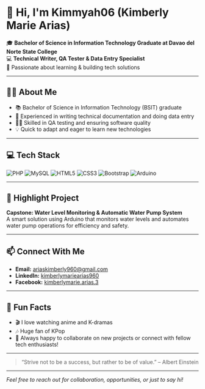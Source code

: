 # 👋 Hi, I'm Kimmyah06 (Kimberly Marie Arias)

🎓 **Bachelor of Science in Information Technology Graduate at Davao del Norte State College**  
💻 **Technical Writer, QA Tester & Data Entry Specialist**  
🌱 Passionate about learning & building tech solutions

---

## 👩‍💻 About Me

- 📚 Bachelor of Science in Information Technology (BSIT) graduate
- 📝 Experienced in writing technical documentation and doing data entry
- 🧑‍💻 Skilled in QA testing and ensuring software quality
- 💡 Quick to adapt and eager to learn new technologies

---

## 💻 Tech Stack

![PHP](https://img.shields.io/badge/-PHP-777BB4?style=flat&logo=php&logoColor=white)
![MySQL](https://img.shields.io/badge/-MySQL-4479A1?style=flat&logo=mysql&logoColor=white)
![HTML5](https://img.shields.io/badge/-HTML5-E34F26?style=flat&logo=html5&logoColor=white)
![CSS3](https://img.shields.io/badge/-CSS3-1572B6?style=flat&logo=css3&logoColor=white)
![Bootstrap](https://img.shields.io/badge/-Bootstrap-563D7C?style=flat&logo=bootstrap&logoColor=white)
![Arduino](https://img.shields.io/badge/-Arduino-00979D?style=flat&logo=arduino&logoColor=white)

---

## 🚀 Highlight Project

**Capstone: Water Level Monitoring & Automatic Water Pump System**  
A smart solution using Arduino that monitors water levels and automates water pump operations for efficiency and safety.

---

## 📫 Connect With Me

- **Email:** [ariaskimberly960@gmail.com](mailto:ariaskimberly960@gmail.com)
- **LinkedIn:** [kimberlymariearias960](https://www.linkedin.com/in/kimberlymariearias960)
- **Facebook:** [kimberlymarie.arias.3](https://www.facebook.com/kimberlymarie.arias.3)

---

## 🌟 Fun Facts

- 🎬 I love watching anime and K-dramas
- 🎶 Huge fan of KPop
- 🤝 Always happy to collaborate on new projects or connect with fellow tech enthusiasts!

---

> “Strive not to be a success, but rather to be of value.” – Albert Einstein

---

*Feel free to reach out for collaboration, opportunities, or just to say hi!*
